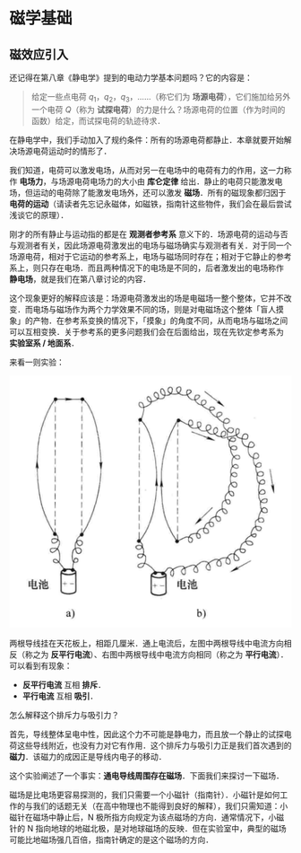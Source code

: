 # 磁学基础

## 磁效应引入

还记得在第八章《静电学》提到的电动力学基本问题吗？它的内容是：

> 给定一些点电荷 $q_1$，$q_2$，$q_3$，……（称它们为 **场源电荷**），它们施加给另外一个电荷 $Q$（称为 **试探电荷**）的力是什么？场源电荷的位置（作为时间的函数）给定，而试探电荷的轨迹待求．

在静电学中，我们手动加入了规约条件：所有的场源电荷都静止．本章就要开始解决场源电荷运动时的情形了．

我们知道，电荷可以激发电场，从而对另一在电场中的电荷有力的作用，这一力称作 **电场力**，与场源电荷电场力的大小由 **库仑定律** 给出．静止的电荷只能激发电场，但运动的电荷除了能激发电场外，还可以激发 **磁场**．所有的磁现象都归因于 **电荷的运动**（请读者先忘记永磁体，如磁铁，指南针这些物件，我们会在最后尝试浅谈它的原理）．

刚才的所有静止与运动指的都是在 **观测者参考系** 意义下的．场源电荷的运动与否与观测者有关，因此场源电荷激发出的电场与磁场确实与观测者有关．对于同一个场源电荷，相对于它运动的参考系上，电场与磁场同时存在；相对于它静止的参考系上，则只存在电场．而且两种情况下的电场是不同的，后者激发出的电场称作 **静电场**，就是我们在第八章讨论的内容．

这个现象更好的解释应该是：场源电荷激发出的场是电磁场一整个整体，它并不改变．而电场与磁场作为两个力学效果不同的场，则是对电磁场这个整体「盲人摸象」的产物．在参考系变换的情况下，「摸象」的角度不同，从而电场与磁场之间可以互相变换．关于参考系的更多问题我们会在后面给出，现在先钦定参考系为 **实验室系 / 地面系**．

来看一则实验：

![电流排斥吸引实验](./assets/basics/1.1.png)

两根导线挂在天花板上，相距几厘米．通上电流后，左图中两根导线中电流方向相反（称之为 **反平行电流**）、右图中两根导线中电流方向相同（称之为 **平行电流**）．可以看到有现象：

- **反平行电流** 互相 **排斥**．
- **平行电流** 互相 **吸引**．

怎么解释这个排斥力与吸引力？

首先，导线整体呈电中性，因此这个力不可能是静电力，而且放一个静止的试探电荷这些导线附近，也没有力对它有作用．这个排斥力与吸引力正是我们首次遇到的 **磁力**．该磁力的成因正是导线内电子的移动．

这个实验阐述了一个事实：**通电导线周围存在磁场**．下面我们来探讨一下磁场．

磁场是比电场更容易探测的，我们只需要一个小磁针（指南针）．小磁针是如何工作的与我们的话题无关（在高中物理也不能得到良好的解释），我们只需知道：小磁针在磁场中静止后，$\mathrm N$ 极所指方向规定为该点磁场的方向．通常情况下，小磁针的 $\mathrm N$ 指向地球的地磁北极，是对地球磁场的反映．但在实验室中，典型的磁场可能比地磁场强几百倍，指南针确定的是这个磁场的方向．

